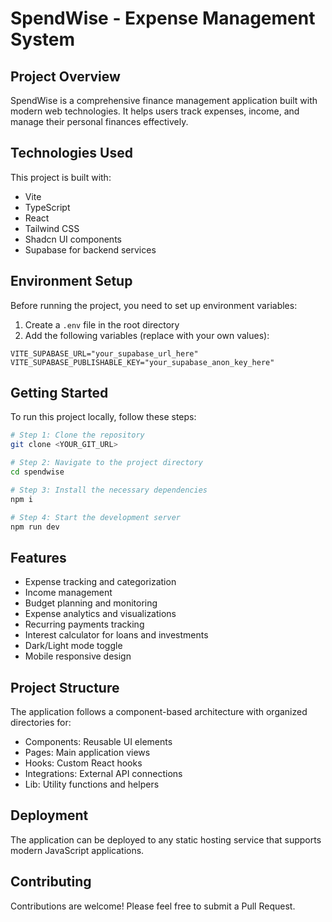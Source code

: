 
# SpendWise - Expense Management System

## Project Overview

SpendWise is a comprehensive finance management application built with modern web technologies. It helps users track expenses, income, and manage their personal finances effectively.

## Technologies Used

This project is built with:

- Vite
- TypeScript
- React
- Tailwind CSS
- Shadcn UI components
- Supabase for backend services

## Environment Setup

Before running the project, you need to set up environment variables:

1. Create a `.env` file in the root directory
2. Add the following variables (replace with your own values):
```
VITE_SUPABASE_URL="your_supabase_url_here"
VITE_SUPABASE_PUBLISHABLE_KEY="your_supabase_anon_key_here"
```

## Getting Started

To run this project locally, follow these steps:

```sh
# Step 1: Clone the repository
git clone <YOUR_GIT_URL>

# Step 2: Navigate to the project directory
cd spendwise

# Step 3: Install the necessary dependencies
npm i

# Step 4: Start the development server
npm run dev
```

## Features

- Expense tracking and categorization
- Income management
- Budget planning and monitoring
- Expense analytics and visualizations
- Recurring payments tracking
- Interest calculator for loans and investments
- Dark/Light mode toggle
- Mobile responsive design

## Project Structure

The application follows a component-based architecture with organized directories for:

- Components: Reusable UI elements
- Pages: Main application views
- Hooks: Custom React hooks
- Integrations: External API connections
- Lib: Utility functions and helpers

## Deployment

The application can be deployed to any static hosting service that supports modern JavaScript applications.

## Contributing

Contributions are welcome! Please feel free to submit a Pull Request.
